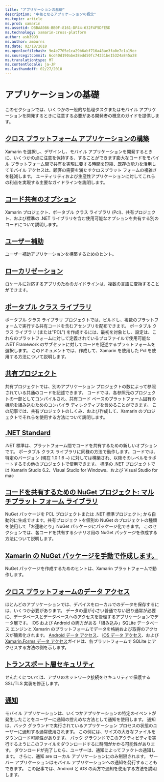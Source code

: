 ```yaml
---
title: "アプリケーションの基礎"
description: "中核となるアプリケーションの概念"
ms.topic: article
ms.prod: xamarin
ms.assetid: DBBAA086-BB0F-8161-DF44-632F4F5DFE5D
ms.technology: xamarin-cross-platform
author: asb3993
ms.author: amburns
ms.date: 02/18/2018
ms.openlocfilehash: 9e4e7705e1ca29b6abf716a48ae3fa0e7c1a19ec
ms.sourcegitcommit: 6cd40d190abe38edd50fc74331be15324a845a28
ms.translationtype: MT
ms.contentlocale: ja-JP
ms.lasthandoff: 02/27/2018
---
```

# <a name="application-fundamentals"></a>アプリケーションの基礎

このセクションでは、いくつかの一般的な処理タスクまたはモバイル アプリケーションを開発するときに注意する必要がある開発者の概念のガイドを提供します。

##  <a name="building-cross-platform-applicationscross-platformapp-fundamentalsbuilding-cross-platform-applicationsindexmd"></a>[クロス プラットフォーム アプリケーションの構築](~/cross-platform/app-fundamentals/building-cross-platform-applications/index.md)

Xamarin を選択し、デザインし、モバイル アプリケーションを開発するときに、いくつかの点に注意を保持する、することができます膨大なコードをモバイル プラットフォーム間で共有を実現に要する時間を短縮、既存の能力を活用してモバイル アクセスは、顧客の需要を満たすクロスプラット フォームの複雑さを軽減します。&nbsp;ユーティリティおよび生産性アプリケーションに対してこれらの利点を実現する主要なガイドラインを説明します。

## <a name="code-sharing-optionscode-sharingmd"></a>[コード共有のオプション](code-sharing.md)

Xamarin プロジェクト、ポータブル クラス ライブラリ (Pcl)、共有プロジェクト、および標準の .NET ライブラリを含む使用可能なオプションを共有する別のコードについて説明します。


## <a name="accessibilityaccessibilitymd"></a>[ユーザー補助](accessibility.md)

ユーザー補助アプリケーションを構築するためのヒント。


## <a name="localizationlocalizationmd"></a>[ローカリゼーション](localization.md)

ロケールに対応するアプリのためのガイドラインは、複数の言語に変換することができます。


##  <a name="portable-class-librariescross-platformapp-fundamentalspclmd"></a>[ポータブル クラス ライブラリ](~/cross-platform/app-fundamentals/pcl.md)

ポータブル クラス ライブラリ プロジェクトでは、ビルドし、複数のプラットフォームで実行する共有コードを含むアセンブリを配布できます。 ポータブル クラス ライブラリ (または"PCL") を作成するには、最初を対象とし、設定は、これらのプラットフォームに対して定義されているプロファイルで使用可能な .NET Framework のサブセットに対してコードを記述するプラットフォームを選択します。 このドキュメントでは、作成して、Xamarin を使用した Pcl を使用する方法について説明します。

##  <a name="shared-projectscross-platformapp-fundamentalsshared-projectsmd"></a>[共有プロジェクト](~/cross-platform/app-fundamentals/shared-projects.md)

共有プロジェクトでは、別のアプリケーション プロジェクトの数によって参照されている共通のコードを記述できます。 コードでは、各参照元のプロジェクトの一部としてコンパイルされ、共有コード ベースのプラットフォーム固有の機能を組み込むためのコンパイラ ディレクティブを含めることができます。 この記事では、共有プロジェクトのしくみ、および作成して、Xamarin のプロジェクトでそれらを使用する方法について説明します。

##  <a name="net-standardcross-platformapp-fundamentalsnet-standardmd"></a>[.NET Standard](~/cross-platform/app-fundamentals/net-standard.md)

.NET 標準は、プラットフォーム間でコードを共有するための新しいオプションです。 ポータブル クラス ライブラリに同様の方法で動作します。コードでは、特定のバージョン (現在 1.0 1.6 ~) に対しては構築され、以降そのレベルをサポートするその他のプロジェクトで使用できます。 標準の .NET プロジェクトでは Xamarin Studio 6.2、Visual Studio for Windows、および Visual Studio for mac

##  <a name="nuget-projects-multiplatform-libraries-for-code-sharingcross-platformapp-fundamentalsnuget-multiplatform-librariesindexmd"></a>[コードを共有するための NuGet プロジェクト: マルチプラット フォーム ライブラリ](~/cross-platform/app-fundamentals/nuget-multiplatform-libraries/index.md)

NuGet パッケージを PCL プロジェクトまたは .NET 標準プロジェクト; から自動的に生成できます。共有プロジェクトを個別の NuGet のプロジェクトの種類を使用して「お連絡とり」NuGet パッケージにパッケージ化できます。 このセクションでは、各コードを共有するシナリオ用の NuGet パッケージを作成する方法について説明します。

##  <a name="manually-creating-nuget-packages-for-xamarincross-platformapp-fundamentalsnuget-manualmd"></a>[Xamarin の NuGet パッケージを手動で作成します。](~/cross-platform/app-fundamentals/nuget-manual.md)

NuGet パッケージを作成するためのヒントは、Xamarin プラットフォームで動作します。

##  <a name="cross-platform-data-accessxamarin-formsdata-cloudindexmd"></a>[クロス プラットフォームのデータ アクセス](~/xamarin-forms/data-cloud/index.md)

ほとんどのアプリケーションでは、デバイスをローカルでのデータを保存するには、いくつか必要があります。 データの量が小さい普通でない限り通常が必要に、データベースとデータベースへのアクセスを管理するアプリケーションでデータ層です。 iOS および Android の両方がある「組み込み」SQLite データベース エンジンと Xamarin のプラットフォームでデータを格納および取得のアクセスが簡素化されます。 [Android データ アクセス](~/android/data-cloud/data-access/index.md)、 [iOS データ アクセス](~/ios/data-cloud/data/index.md)、および[Xamarin.Forms データ アクセス](~/xamarin-forms/data-cloud/index.md)ガイドは、各プラットフォームで SQLite にアクセスする方法の例を示します。


##  <a name="transport-layer-securitytransport-layer-securitymd"></a>[トランスポート層セキュリティ](transport-layer-security.md)

せんたくについては、アプリのネットワーク接続をセキュリティで保護する SSL/TLS 実装を修正します。


##  <a name="notificationsxamarin-formsdata-cloudpush-notificationsindexmd"></a>[通知](~/xamarin-forms/data-cloud/push-notifications/index.md)

モバイル アプリケーションは、いくつかアプリケーションの特定のイベントが発生したことをユーザーに通知の控えめな方法として通知を使用します。 通知は、バック グラウンドで実行されているアプリケーション プロセスの状態のユーザーに通知する通常使用されます。 この例には、サイズの大きなファイルをダウンロード可能性があります。 バック グラウンドでこのアクティビティを実行するようにこのファイルをダウンロードするに時間がかかる可能性があります。 ダウンロードが完了したら、ユーザーは、通知によってファクトの通知します。
さらに、通知 are ローカル アプリケーションにのみ制限されます。 サーバー アプリケーションはモバイル アプリケーションへの通知を発行することもできます。 この記事では、Android と iOS の両方で通知を使用する方法を説明します。

